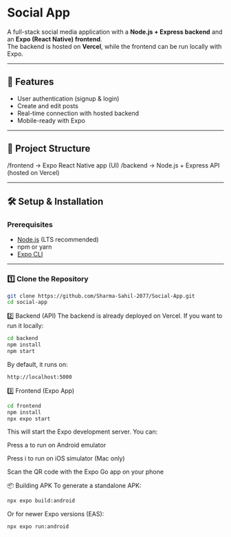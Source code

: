 # Social App

A full-stack social media application with a **Node.js + Express backend** and an **Expo (React Native) frontend**.  
The backend is hosted on **Vercel**, while the frontend can be run locally with Expo.

---

## 🚀 Features
- User authentication (signup & login)
- Create and edit posts
- Real-time connection with hosted backend
- Mobile-ready with Expo

---

## 📂 Project Structure
/frontend → Expo React Native app (UI)
/backend → Node.js + Express API (hosted on Vercel)


---

## 🛠️ Setup & Installation

### Prerequisites
- [Node.js](https://nodejs.org/) (LTS recommended)
- npm or yarn
- [Expo CLI](https://docs.expo.dev/get-started/installation/)

---

### 1️⃣ Clone the Repository
```bash
git clone https://github.com/Sharma-Sahil-2077/Social-App.git
cd social-app
```

2️⃣ Backend (API)
The backend is already deployed on Vercel.
If you want to run it locally:

```bash
cd backend
npm install
npm start
```
By default, it runs on:

```bash
http://localhost:5000
```

3️⃣ Frontend (Expo App)

```bash
cd frontend
npm install
npx expo start
```

This will start the Expo development server.
You can:

Press a to run on Android emulator

Press i to run on iOS simulator (Mac only)

Scan the QR code with the Expo Go app on your phone

📦 Building APK
To generate a standalone APK:

```bash
npx expo build:android
```

Or for newer Expo versions (EAS):

```bash
npx expo run:android
```
